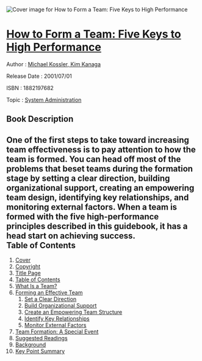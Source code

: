 ![Cover image for How to Form a Team: Five Keys to High Performance](https://imgdetail.ebookreading.net/cover/cover/system_admin/EB1882197682.jpg)

[How to Form a Team: Five Keys to High Performance](https://ebookreading.net/view/book/How+to+Form+a+Team%3A+Five+Keys+to+High+Performance-EB1882197682_1.html "How to Form a Team: Five Keys to High Performance")
====================================================================================================================

Author : [Michael Kossler](https://ebookreading.net/search/author/Michael+Kossler),[ Kim Kanaga](https://ebookreading.net/search/author/+Kim+Kanaga)

Release Date : 2001/07/01

ISBN : 1882197682

Topic : [System Administration](https://ebookreading.net/search/category/system-administration)

Book Description
-----------------

One of the first steps to take toward increasing team effectiveness is to pay attention to how the team is formed. You can head off most of the problems that beset teams during the formation stage by setting a clear direction, building organizational support, creating an empowering team design, identifying key relationships, and monitoring external factors. When a team is formed with the five high-performance principles described in this guidebook, it has a head start on achieving success.              
Table of Contents
-----------------

1. [Cover](https://ebookreading.net/view/book/How+to+Form+a+Team%3A+Five+Keys+to+High+Performance-EB1882197682_1.html)
1. [Copyright](https://ebookreading.net/view/book/How+to+Form+a+Team%3A+Five+Keys+to+High+Performance-EB1882197682_3.html)
1. [Title Page](https://ebookreading.net/view/book/How+to+Form+a+Team%3A+Five+Keys+to+High+Performance-EB1882197682_4.html)
1. [Table of Contents](https://ebookreading.net/view/book/How+to+Form+a+Team%3A+Five+Keys+to+High+Performance-EB1882197682_6.html)
1. [What Is a Team?](https://ebookreading.net/view/book/How+to+Form+a+Team%3A+Five+Keys+to+High+Performance-EB1882197682_8.html)
1. [Forming an Effective Team](https://ebookreading.net/view/book/How+to+Form+a+Team%3A+Five+Keys+to+High+Performance-EB1882197682_9.html)
    1. [Set a Clear Direction](https://ebookreading.net/view/book/How+to+Form+a+Team%3A+Five+Keys+to+High+Performance-EB1882197682_9.html#ch2_1)
    1. [Build Organizational Support](https://ebookreading.net/view/book/How+to+Form+a+Team%3A+Five+Keys+to+High+Performance-EB1882197682_9.html#ch2_2)
    1. [Create an Empowering Team Structure](https://ebookreading.net/view/book/How+to+Form+a+Team%3A+Five+Keys+to+High+Performance-EB1882197682_9.html#ch2_3)
    1. [Identify Key Relationships](https://ebookreading.net/view/book/How+to+Form+a+Team%3A+Five+Keys+to+High+Performance-EB1882197682_9.html#ch2_4)
    1. [Monitor External Factors](https://ebookreading.net/view/book/How+to+Form+a+Team%3A+Five+Keys+to+High+Performance-EB1882197682_9.html#ch2_5)
1. [Team Formation: A Special Event](https://ebookreading.net/view/book/How+to+Form+a+Team%3A+Five+Keys+to+High+Performance-EB1882197682_10.html)
1. [Suggested Readings](https://ebookreading.net/view/book/How+to+Form+a+Team%3A+Five+Keys+to+High+Performance-EB1882197682_11.html)
1. [Background](https://ebookreading.net/view/book/How+to+Form+a+Team%3A+Five+Keys+to+High+Performance-EB1882197682_12.html)
1. [Key Point Summary](https://ebookreading.net/view/book/How+to+Form+a+Team%3A+Five+Keys+to+High+Performance-EB1882197682_13.html)
